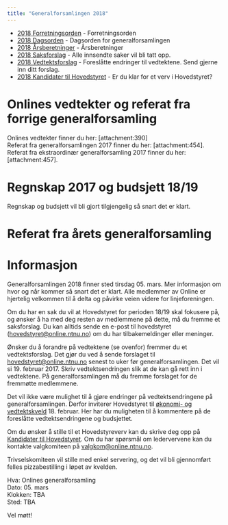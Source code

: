 ```yaml
---
title: "Generalforsamlingen 2018"
---
```


* [2018 Forretningsorden](/wiki/online/generalforsamlingen/2018/forretningsorden) - Forretningsorden
* [2018 Dagsorden](/wiki/online/generalforsamlingen/2018/dagsorden) - Dagsorden for generalforsamlingen
* [2018 Årsberetninger](/wiki/online/generalforsamlingen/2018/aarsberetninger) - Årsberetninger
* [2018 Saksforslag](/wiki/online/generalforsamlingen/2018/saksforslag) - Alle innsendte saker vil bli tatt opp.
* [2018 Vedtektsforslag](/wiki/online/generalforsamlingen/2018/vedtekstforslag) - Foreslåtte endringer til vedtektene. Send gjerne inn ditt forslag.
* [2018 Kandidater til Hovedstyret](/wiki/online/generalforsamlingen/2018/valg) - Er du klar for et verv i Hovedstyret?


# Onlines vedtekter og referat fra forrige generalforsamling 
Onlines vedtekter finner du her: [attachment:390]    
Referat fra generalforsamlingen 2017 finner du her: [attachment:454].
Referat fra ekstraordinær generalforsamling 2017 finner du her: [attachment:457].

# Regnskap 2017 og budsjett 18/19

Regnskap og budsjett vil bli gjort tilgjengelig så snart det er klart.

# Referat fra årets generalforsamling
 

# Informasjon

Generalforsamlingen 2018 finner sted tirsdag 05. mars. Mer informasjon om hvor og når kommer så snart det er klart. Alle medlemmer av Online er hjertelig velkommen til å delta og påvirke veien videre for linjeforeningen. 

Om du har en sak du vil at Hovedstyret for perioden 18/19 skal fokusere på, og ønsker å ha med deg resten av medlemmene på dette, må du fremme et saksforslag. Du kan alltids sende en e-post til hovedstyret (hovedstyret@online.ntnu.no) om du har tilbakemeldinger eller meninger.

Ønsker du å forandre på vedtektene (se ovenfor) fremmer du et vedtektsforslag. Det gjør du ved å sende forslaget til hovedstyret@online.ntnu.no senest to uker før generalforsamlingen. Det vil si 19. februar 2017. Skriv vedtektsendringen slik at de kan gå rett inn i vedtektene. På generalforsamlingen må du fremme forslaget for de fremmøtte medlemmene.

Det vil ikke være mulighet til å gjøre endringer på vedtektsendringene på generalforsamlingen. Derfor inviterer Hovedstyret til [økonomi- og vedtektskveld]() 18. februar. Her har du muligheten til å kommentere på de foreslåtte vedtektsendringene og budsjettet. 

Om du ønsker å stille til et Hovedstyreverv kan du skrive deg opp på [Kandidater til Hovedstyret](/wiki/online/generalforsamlingen/2018/valg). Om du har spørsmål om ledervervene kan du kontakte valgkomiteen på valgkom@online.ntnu.no.

Trivselskomiteen vil stille med enkel servering, og det vil bli gjennomført felles pizzabestilling i løpet av kvelden. 

Hva: Onlines generalforsamling  
Dato: 05. mars  
Klokken: TBA  
Sted: TBA  

Vel møtt!